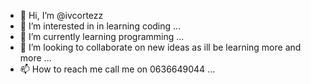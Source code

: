 - 👋 Hi, I’m @ivcortezz 
- 👀 I’m interested in in learning coding ...
- 🌱 I’m currently learning programming ...
- 💞️ I’m looking to collaborate on new ideas as ill be learning more and more ...
- 📫 How to reach me call me on 0636649044 ...

<!---
ivcortezz/ivcortezz is a ✨ special ✨ repository because its `README.md` (this file) appears on your GitHub profile.
You can click the Preview link to take a look at your changes.
--->
